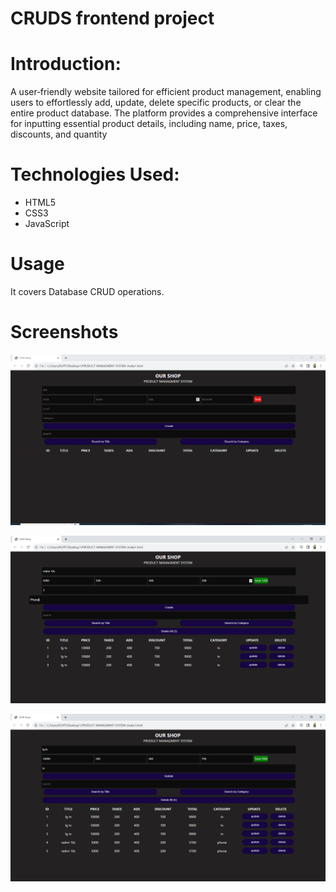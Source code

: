 # CRUDS frontend project
# Introduction:
 A user‑friendly website tailored for efficient product management, enabling users to effortlessly add, update, delete specific products, or clear the entire product database. The platform provides a comprehensive interface for inputting essential product details, including name, price,
taxes, discounts, and quantity
# Technologies Used:
- HTML5
- CSS3
- JavaScript

# Usage

It covers Database CRUD operations.

# Screenshots
![Home page ](images/2.PNG)

![About Us  ](images/3.PNG)

![Services page ](images/4.PNG)

